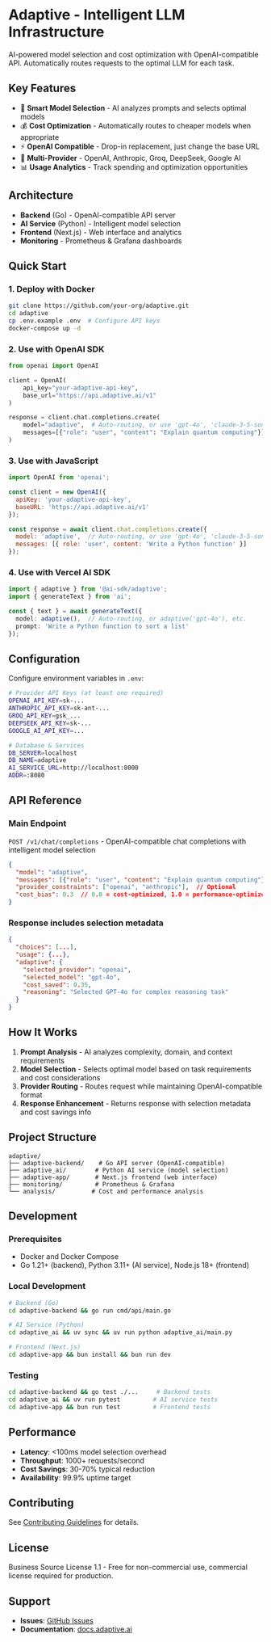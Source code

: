 # Adaptive - Intelligent LLM Infrastructure

AI-powered model selection and cost optimization with OpenAI-compatible API. Automatically routes requests to the optimal LLM for each task.

## Key Features

- 🧠 **Smart Model Selection** - AI analyzes prompts and selects optimal models
- 💰 **Cost Optimization** - Automatically routes to cheaper models when appropriate
- ⚡ **OpenAI Compatible** - Drop-in replacement, just change the base URL
- 🔄 **Multi-Provider** - OpenAI, Anthropic, Groq, DeepSeek, Google AI
- 📊 **Usage Analytics** - Track spending and optimization opportunities

## Architecture

- **Backend** (Go) - OpenAI-compatible API server
- **AI Service** (Python) - Intelligent model selection
- **Frontend** (Next.js) - Web interface and analytics
- **Monitoring** - Prometheus & Grafana dashboards

## Quick Start

### 1. Deploy with Docker

```bash
git clone https://github.com/your-org/adaptive.git
cd adaptive
cp .env.example .env  # Configure API keys
docker-compose up -d
```

### 2. Use with OpenAI SDK

```python
from openai import OpenAI

client = OpenAI(
    api_key="your-adaptive-api-key",
    base_url="https://api.adaptive.ai/v1"
)

response = client.chat.completions.create(
    model="adaptive",  # Auto-routing, or use 'gpt-4o', 'claude-3-5-sonnet', etc.
    messages=[{"role": "user", "content": "Explain quantum computing"}]
)
```

### 3. Use with JavaScript

```javascript
import OpenAI from 'openai';

const client = new OpenAI({
  apiKey: 'your-adaptive-api-key',
  baseURL: 'https://api.adaptive.ai/v1'
});

const response = await client.chat.completions.create({
  model: 'adaptive',  // Auto-routing, or use 'gpt-4o', 'claude-3-5-sonnet', etc.
  messages: [{ role: 'user', content: 'Write a Python function' }]
});
```

### 4. Use with Vercel AI SDK

```typescript
import { adaptive } from '@ai-sdk/adaptive';
import { generateText } from 'ai';

const { text } = await generateText({
  model: adaptive(),  // Auto-routing, or adaptive('gpt-4o'), etc.
  prompt: 'Write a Python function to sort a list'
});
```

## Configuration

Configure environment variables in `.env`:

```bash
# Provider API Keys (at least one required)
OPENAI_API_KEY=sk-...
ANTHROPIC_API_KEY=sk-ant-...
GROQ_API_KEY=gsk_...
DEEPSEEK_API_KEY=sk-...
GOOGLE_AI_API_KEY=...

# Database & Services
DB_SERVER=localhost
DB_NAME=adaptive
AI_SERVICE_URL=http://localhost:8000
ADDR=:8080
```

## API Reference

### Main Endpoint

`POST /v1/chat/completions` - OpenAI-compatible chat completions with intelligent model selection

```json
{
  "model": "adaptive",
  "messages": [{"role": "user", "content": "Explain quantum computing"}],
  "provider_constraints": ["openai", "anthropic"],  // Optional
  "cost_bias": 0.3  // 0.0 = cost-optimized, 1.0 = performance-optimized
}
```

### Response includes selection metadata

```json
{
  "choices": [...],
  "usage": {...},
  "adaptive": {
    "selected_provider": "openai",
    "selected_model": "gpt-4o",
    "cost_saved": 0.35,
    "reasoning": "Selected GPT-4o for complex reasoning task"
  }
}
```

## How It Works

1. **Prompt Analysis** - AI analyzes complexity, domain, and context requirements
2. **Model Selection** - Selects optimal model based on task requirements and cost considerations
3. **Provider Routing** - Routes request while maintaining OpenAI-compatible format
4. **Response Enhancement** - Returns response with selection metadata and cost savings info

## Project Structure

```
adaptive/
├── adaptive-backend/    # Go API server (OpenAI-compatible)
├── adaptive_ai/        # Python AI service (model selection)
├── adaptive-app/       # Next.js frontend (web interface)
├── monitoring/         # Prometheus & Grafana
└── analysis/          # Cost and performance analysis
```

## Development

### Prerequisites
- Docker and Docker Compose
- Go 1.21+ (backend), Python 3.11+ (AI service), Node.js 18+ (frontend)

### Local Development

```bash
# Backend (Go)
cd adaptive-backend && go run cmd/api/main.go

# AI Service (Python)
cd adaptive_ai && uv sync && uv run python adaptive_ai/main.py

# Frontend (Next.js)
cd adaptive-app && bun install && bun run dev
```

### Testing

```bash
cd adaptive-backend && go test ./...     # Backend tests
cd adaptive_ai && uv run pytest         # AI service tests
cd adaptive-app && bun run test         # Frontend tests
```

## Performance

- **Latency**: <100ms model selection overhead
- **Throughput**: 1000+ requests/second
- **Cost Savings**: 30-70% typical reduction
- **Availability**: 99.9% uptime target

## Contributing

See [Contributing Guidelines](CONTRIBUTING.md) for details.

## License

Business Source License 1.1 - Free for non-commercial use, commercial license required for production.

## Support

- **Issues**: [GitHub Issues](https://github.com/your-org/adaptive/issues)
- **Documentation**: [docs.adaptive.ai](https://docs.adaptive.ai)